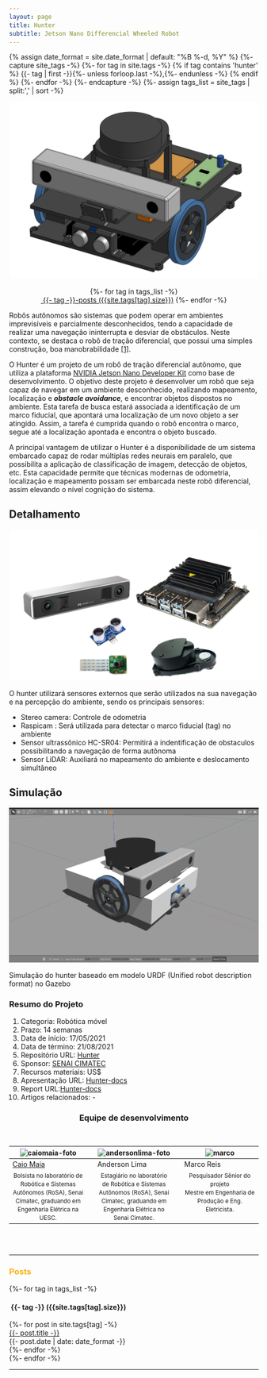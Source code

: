 ```yaml
---
layout: page
title: Hunter
subtitle: Jetson Nano Differencial Wheeled Robot
---
```

{% assign date_format = site.date_format | default: "%B %-d, %Y" %}
{%- capture site_tags -%}
    {%- for tag in site.tags -%}
      {% if tag contains 'hunter' %}
        {{- tag | first -}}{%- unless forloop.last -%},{%- endunless -%}
      {% endif %} 
    {%- endfor -%}
{%- endcapture -%}
{%- assign tags_list = site_tags | split:',' | sort -%}

![hunter](/assets/img/hunter/hunter.png)

<div class="before-content">
  <center>
    {%- for tag in tags_list -%}
      <br>
      <a href="#{{- tag -}}" class="btn btn-primary tag-btn"><i class="fas fa-tag" aria-hidden="true"></i>&nbsp;{{- tag -}}-posts&nbsp;({{site.tags[tag].size}})</a>
    {%- endfor -%}
  </center>    
  <!--hr class="mark"-->
</div>

Robôs autônomos são sistemas que podem operar em ambientes imprevisíveis e parcialmente desconhecidos, tendo a capacidade de realizar uma navegação ininterrupta e desviar de obstáculos. Neste contexto, se destaca o robô de tração diferencial, que possui uma simples construção, boa manobrabilidade [[1]](https://ieeexplore.ieee.org/document/9007654).

O Hunter é um projeto de um robô de tração diferencial autônomo, que utiliza a plataforma [NVIDIA Jetson Nano Developer Kit](https://developer.nvidia.com/embedded/jetson-nano-developer-kit) como base de desenvolvimento. O objetivo deste projeto é desenvolver um robô que seja capaz de navegar em um ambiente desconhecido, realizando mapeamento, localização e ***obstacle avoidance***, e encontrar objetos dispostos no ambiente. Esta tarefa de busca estará associada a identificação de um marco fiducial, que apontará uma localização de um novo objeto a ser atingido. Assim, a tarefa é cumprida quando o robô encontra o marco, segue até a localização apontada e encontra o objeto buscado.

A principal vantagem de utilizar o Hunter é a disponibilidade de um sistema embarcado capaz de rodar múltiplas redes neurais em paralelo, que possibilita a aplicação de classificação de imagem, detecção de objetos, etc. Esta capacidade permite que técnicas modernas de odometria, localização e mapeamento possam ser embarcada neste robô diferencial, assim elevando o nível cognição do sistema.

## Detalhamento
![componentes](/assets/img/hunter/components.png)

O hunter utilizará sensores externos que serão utilizados
na sua navegação e na percepção do ambiente, sendo os principais
sensores:
- Stereo camera: Controle de odometria
- Raspicam : Será utilizada para detectar o marco fiducial (tag) no ambiente
- Sensor ultrassônico HC-SR04: Permitirá a indentificação de obstaculos possibilitando a navegação de forma autônoma
- Sensor LiDAR: Auxiliará no mapeamento do ambiente e deslocamento simultâneo

## Simulação
![componentes](/assets/img/hunter/hunter_gazebo.png)

Simulação do hunter baseado em modelo URDF (Unified robot description format) no Gazebo

### Resumo do Projeto

1. Categoria: Robótica móvel
2. Prazo: 14 semanas
3. Data de início: 17/05/2021
4. Data de término: 21/08/2021
5. Repositório URL: [Hunter](https://github.com/Brazilian-Institute-of-Robotics/bir_jetbot-3)
6. Sponsor: [SENAI CIMATEC](http://www.senaicimatec.com.br/en/)
7. Recursos materiais: US$
8. Apresentação URL: [Hunter-docs](https://github.com/Brazilian-Institute-of-Robotics/bir_jetbot-3-docs)
9. Report URL:[Hunter-docs](https://github.com/Brazilian-Institute-of-Robotics/bir_jetbot-3-docs)
10. Artigos relacionados: -



<!-- equipe -->
<center><h3 class="post-title">Equipe de desenvolvimento</h3><br/></center>
<div class="row">
  <div class=" col-xl-auto offset-xl-0 col-lg-4 offset-lg-0">
    <table class="table-borderless highlight">
      <thead>
        <tr>
          <th><center><img src="{{ 'assets/img/people/caiomaia-1.png' | relative_url }}" width="100" alt="caiomaia-foto" class="img-fluid rounded-circle" /></center></th>
          <th></th>
          <th><center><img src="{{ 'assets/img/people/andersonlima-1.png' | relative_url }}" width="100" alt="andersonlima-foto" class="img-fluid rounded-circle"/></center></th>
          <th></th>
          <th><center><img src="{{ 'assets/img/people/marcoreis8b&w-1.png' | relative_url }}" width="100" alt="marco" class="img-fluid rounded-circle"/></center></th>
        </tr>
      </thead>
      <tbody>
        <tr class="font-weight-bolder" style="text-align: center margin-top: 0">
          <td width="33.33%" ><a href="https://www.linkedin.com/in/caio-maia-5b5a383b/">Caio Maia</a></td>
          <td></td>
          <td width="33.33%">Anderson Lima</td>
          <td></td>
          <td width="33.33%">Marco Reis</td>
        </tr>
        <tr style="text-align: center" >
          <td style="vertical-align: top"><small>Bolsista no laboratório de Robótica e Sistemas Autônomos (RoSA), Senai Cimatec, graduando em Engenharia Elétrica na UESC.</small></td>
          <td></td>
          <td style="vertical-align: top"><small>Estagiário no laboratório de Robótica e Sistemas Autônomos (RoSA), Senai Cimatec, graduando em Engenharia Elétrica no Senai Cimatec.</small></td>
          <td></td>
          <td style="vertical-align: top"><small>Pesquisador Sênior do projeto <br>Mestre em Engenharia de Produção e Eng. Eletricista.</small></td>
        </tr>
      </tbody>
    </table>
  </div>
</div>

<br>



<br>
<hr class="mark">
<div id="full-tags-list">
<h3 class="post-title"><font color="#fbb117">Posts</font></h3>
  {%- for tag in tags_list -%}
      <h4 id="{{- tag -}}" class="linked-section">
          <i class="fas fa-tag" aria-hidden="true"></i>
          &nbsp;{{- tag -}}&nbsp;({{site.tags[tag].size}})
      </h4>
      <div class="post-list">
          {%- for post in site.tags[tag] -%}
              <div class="tag-entry">
                  <a href="{{ post.url | relative_url }}">{{- post.title -}}</a>
                  <div class="entry-date">
                      <time datetime="{{- post.date | date_to_xmlschema -}}">{{- post.date | date: date_format -}}</time>
                  </div>
              </div>
          {%- endfor -%}
      </div>
  {%- endfor -%}
</div>
<hr class="mark">